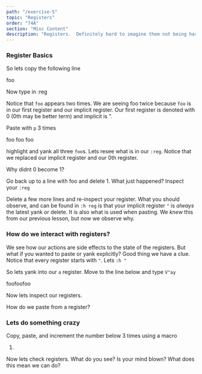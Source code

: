 ```yaml
---
path: "/exercise-5"
topic: "Registers"
order: "74A"
section: "Misc Content"
description: "Registers.  Definitely hard to imagine them not being hard."
---
```


### Register Basics
So lets copy the following line

foo

Now type in :reg

Notice that `foo` appears two times.  We are seeing foo twice because `foo` is
in our first register and our implicit register.  Our first register is denoted
with 0 (0th may be better term) and implicit is ".

Paste with `p` 3 times 

foo
foo
foo

highlight and yank all three `foo`s.  Lets resee what is in our `:reg`.  Notice
that we replaced our implicit register and our 0th register.  

Why didnt 0 become 1?

Go back up to a line with foo and delete 1.  What just happened?  Inspect your
`:reg`

Delete a few more lines and re-inspect your register.  What you should observe,
and can be found in `:h reg` is that your implicit register `"` is _always_ the
latest yank or delete.  It is also what is used when pasting.  We _knew_ this
from our previous lesson, but now we observe why.

### How do we interact with registers?
We see how our actions are side effects to the state of the registers.  But
what if you wanted to paste or yank explicitly?  Good thing we have a clue.
Notice that every register starts with `"`.  Lets `:h "`

So lets yank into our `a` register.  Move to the line below and type `V"ay`

foofoofoo

Now lets inspect our registers.

How do we paste from a register?  

### Lets do something crazy

Copy, paste, and increment the number below 3 times using a macro

1.

Now lets check registers.  What do you see?  Is your mind blown?  What does
this mean we can do?
